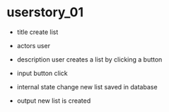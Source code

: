 # userstory_01

* title
create list

* actors
user

* description
user creates a list by clicking a button

* input
button click

* internal state change
new list saved in database

* output
new list is created
